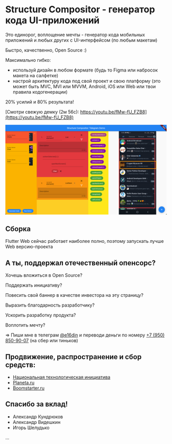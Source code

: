 # Structure Compositor - генератор кода UI-приложений

Это единорог, воплощение мечты - генератор кода мобильных приложений и любых других с UI-интерфейсом (по любым макетам)

Быстро, качественно, Open Source :)

Максимально гибко: 
- используй дизайн в любом формате (будь то Figma или набросок макета на салфетке)
- настрой архитектуру кода под свой проект и свою платформу (это может быть MVC, MVI или MVVM, Android, iOS или Web или твои правила кодогенерации)

20% усилий и 80% результата!

[Смотри свежую демку (2м 56с): https://youtu.be/fMw-fU_FZB8](https://youtu.be/fMw-fU_FZB8)

![Structure Compositor в деле](https://github.com/e16din/structure_compositor/blob/main/screen1.png)

## Сборка

Flutter Web сейчас работает наиболее полно, поэтому запускать лучше Web версию-проекта

## А ты, поддержал отечественный опенсорс?

Хочешь вложиться в Open Source?

Поддержать инициативу?

Повесить свой баннер в качестве инвестора на эту страницу?

Выразить благодарность разработчику?

Ускорить разработку продукта?

Воплотить мечту?

=> Пиши мне в телеграм [@e16din](https://t.me/e16din) и переводи деньги по номеру [+7 (950) 850-90-07](https://vk.com/al.fellini) (на сбер или тиньков)

## Продвижение, распространение и сбор средств:

- [Национальная технологическая инициатива](https://xn--d1ach8g.xn--c1aenmdblfega.xn--p1ai/improject-47083/ideas/82471)
- [Planeta.ru](https://planeta.ru/campaigns/structure_compositor)
- [Boomstarter.ru](https://boomstarter.ru/projects/1119349/208729?token=58a2fd3f)

## Спасибо за вклад!

- Александр Кундрюков
- Александр Видешкин
- Игорь Шелудько

...


